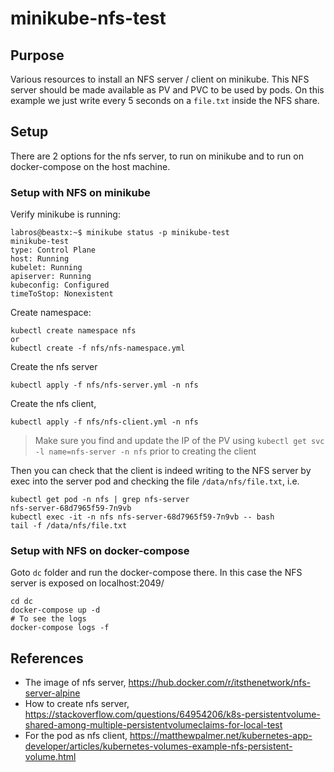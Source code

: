 # minikube-nfs-test

## Purpose
Various resources to install an NFS server / client on minikube.
This NFS server should be made available as PV and PVC to be used by pods. On this example we just write every 5 seconds on a `file.txt` inside the NFS share. 

## Setup
There are 2 options for the nfs server, to run on minikube and to run on docker-compose on the host machine.

### Setup with NFS on minikube
Verify minikube is running:
```
labros@beastx:~$ minikube status -p minikube-test
minikube-test
type: Control Plane
host: Running
kubelet: Running
apiserver: Running
kubeconfig: Configured
timeToStop: Nonexistent
```

Create namespace:
```shell
kubectl create namespace nfs
or
kubectl create -f nfs/nfs-namespace.yml
```

Create the nfs server
```shell
kubectl apply -f nfs/nfs-server.yml -n nfs
```

Create the nfs client,
```shell
kubectl apply -f nfs/nfs-client.yml -n nfs
```
> Make sure you find and update the IP of the PV using `kubectl get svc -l name=nfs-server -n nfs` prior to creating the client

Then you can check that the client is indeed writing to the NFS server by exec into the server pod and checking the file `/data/nfs/file.txt`, i.e.
```shell
kubectl get pod -n nfs | grep nfs-server
nfs-server-68d7965f59-7n9vb
kubectl exec -it -n nfs nfs-server-68d7965f59-7n9vb -- bash
tail -f /data/nfs/file.txt
```

### Setup with NFS on docker-compose
Goto `dc` folder and run the docker-compose there.
In this case the NFS server is exposed on localhost:2049/

```shell
cd dc
docker-compose up -d
# To see the logs
docker-compose logs -f
```


## References
* The image of nfs server, https://hub.docker.com/r/itsthenetwork/nfs-server-alpine
* How to create nfs server, https://stackoverflow.com/questions/64954206/k8s-persistentvolume-shared-among-multiple-persistentvolumeclaims-for-local-test
* For the pod as nfs client, https://matthewpalmer.net/kubernetes-app-developer/articles/kubernetes-volumes-example-nfs-persistent-volume.html
